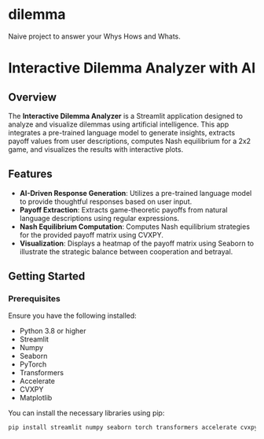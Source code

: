# dilemma
Naive project to answer your Whys Hows and Whats.

# Interactive Dilemma Analyzer with AI

## Overview

The **Interactive Dilemma Analyzer** is a Streamlit application designed to analyze and visualize dilemmas using artificial intelligence. This app integrates a pre-trained language model to generate insights, extracts payoff values from user descriptions, computes Nash equilibrium for a 2x2 game, and visualizes the results with interactive plots.

## Features

- **AI-Driven Response Generation**: Utilizes a pre-trained language model to provide thoughtful responses based on user input.
- **Payoff Extraction**: Extracts game-theoretic payoffs from natural language descriptions using regular expressions.
- **Nash Equilibrium Computation**: Computes Nash equilibrium strategies for the provided payoff matrix using CVXPY.
- **Visualization**: Displays a heatmap of the payoff matrix using Seaborn to illustrate the strategic balance between cooperation and betrayal.

## Getting Started

### Prerequisites

Ensure you have the following installed:
- Python 3.8 or higher
- Streamlit
- Numpy
- Seaborn
- PyTorch
- Transformers
- Accelerate
- CVXPY
- Matplotlib

You can install the necessary libraries using pip:

```bash
pip install streamlit numpy seaborn torch transformers accelerate cvxpy matplotlib
